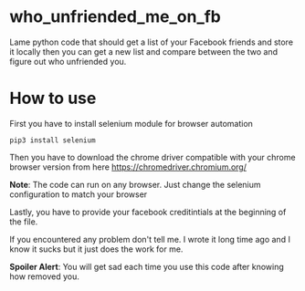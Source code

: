 # who_unfriended_me_on_fb
Lame python code that should get a list of your Facebook friends and store it locally then you can get a new list and compare between the two and figure out who unfriended you.
# How to use
First you have to install selenium module for browser automation
``` 
pip3 install selenium 
```
Then you have to download the chrome driver compatible with your chrome browser version from here https://chromedriver.chromium.org/

__Note__: The code can run on any browser. Just change the selenium configuration to match your browser

Lastly, you have to provide your facebook creditintials at the beginning of the file.

If you encountered any problem don't tell me. I wrote it long time ago and I know it sucks but it just does the work for me. 

__Spoiler Alert__: You will get sad each time you use this code after knowing how removed you. 
